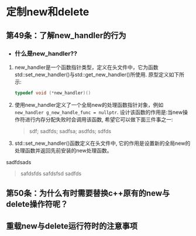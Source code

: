 # **定制new和delete**

## **第49条：了解new_handler的行为**
- ### 什么是new_handler??
1. new_handler是一个函数指针类型，定义在<new>头文件中，它为函数std::set_new_handler()与std::get_new_handler()所使用. 原型定义如下所示:
    ````c++
    typedef void (*new_handler)()
    ````

2. 使用new_handler定义了一个全局new的处理函数指针对象，例如 `new_handler g_new_handle_func = nullptr`. 设计该函数的作用是:当new操作符进行内存分配失败时会调用该函数, 希望它可以做下面三件事之一:
    >  sdf;
     sadfds;
     sadfsa;
     asdfds;
    sdfds

3. std::set_new_handler()函数定义在<new>头文件中, 它的作用是设置新的全局new的处理函数并返回先前安装的new处理函数。

sadfdsads

> safdsfds
> safdsfsd
> sadfds

## **第50条：为什么有时需要替换c++原有的new与delete操作符呢？**

## **重载new与delete运行符时的注意事项**


